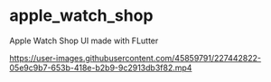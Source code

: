 # apple_watch_shop
Apple Watch Shop UI made with FLutter


https://user-images.githubusercontent.com/45859791/227442822-05e9c9b7-653b-418e-b2b9-9c2913db3f82.mp4

